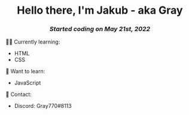 <h1 align="center">Hello there, I'm Jakub - aka Gray</h1>

*<h3 align="center">Started coding on May 21st, 2022</h3>*

👨‍🎓 Currently learning:
- HTML
- CSS

🌱 Want to learn:
- JavaScript

📧 Contact:
- Discord: Gray770#8113
